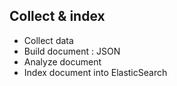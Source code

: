 ## Collect & index
- Collect data
- Build document : JSON
- Analyze document
- Index document into ElasticSearch